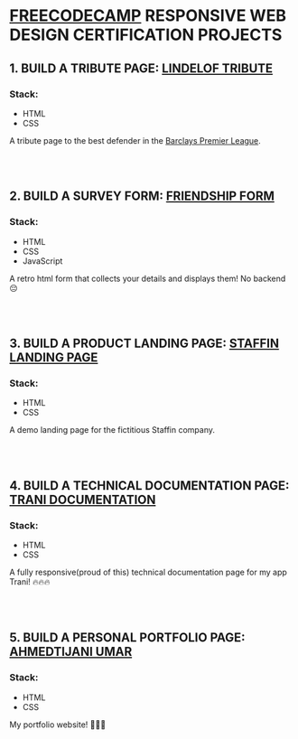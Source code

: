 # [FREECODECAMP](https://learn.freecodecamp.org) RESPONSIVE WEB DESIGN CERTIFICATION PROJECTS
## 1. BUILD A TRIBUTE PAGE: [LINDELOF TRIBUTE](./Lindelof%20Tribute)

### Stack:
- HTML
- CSS
  
A tribute page to the best defender in the [Barclays Premier League](https://premierleague.com). 

<br>
<br>

## 2. BUILD A SURVEY FORM: [FRIENDSHIP FORM](./Friendship%20Form/)

### Stack:
- HTML
- CSS
- JavaScript
  
A retro html form that collects your details and displays them! No backend 😔

<br>
<br>

## 3. BUILD A PRODUCT LANDING PAGE: [STAFFIN LANDING PAGE](./Staffin%20Landing%20Page/)

### Stack:
- HTML
- CSS
  
A demo landing page for the fictitious Staffin company.

<br>
<br>

## 4. BUILD A TECHNICAL DOCUMENTATION PAGE: [TRANI DOCUMENTATION](./Technical%20Documentation/)

### Stack:
- HTML
- CSS
  
A fully responsive(proud of this) technical documentation page for my app Trani! 🔥🔥🔥

<br>
<br>

## 5. BUILD A PERSONAL PORTFOLIO PAGE: [AHMEDTIJANI UMAR](./Personal%20Portfolio%20Page/)

### Stack:
- HTML
- CSS
  
My portfolio website! 🎉🎇🎆

